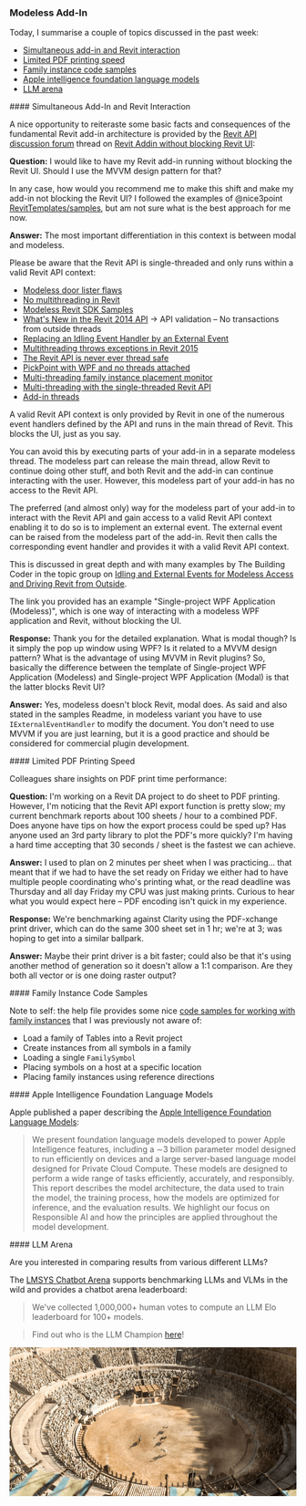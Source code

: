 <head>
<meta http-equiv="Content-Type" content="text/html; charset=utf-8">
<link rel="stylesheet" type="text/css" href="bc.css">
<!-- https://highlightjs.org/#usage
<link rel="stylesheet" href="https://cdnjs.cloudflare.com/ajax/libs/highlight.js/11.9.0/styles/default.min.css">
<script src="https://cdnjs.cloudflare.com/ajax/libs/highlight.js/11.9.0/highlight.min.js"></script>
<script>hljs.highlightAll();</script>
-->

<!-- https://prismjs.com -->
<link href="https://cdn.jsdelivr.net/npm/prismjs@1.29.0/themes/prism.min.css" rel="stylesheet" />
<script src="https://cdn.jsdelivr.net/npm/prismjs@1.29.0/components/prism-core.min.js"></script>
<script src="https://cdn.jsdelivr.net/npm/prismjs@1.29.0/plugins/autoloader/prism-autoloader.min.js"></script>
<style> code[class*=language-], pre[class*=language-] { font-size : 90%; } </style>
</head>

<!---

- https://forums.autodesk.com/t5/revit-api-forum/revit-addin-without-blocking-revit-ui/m-p/12951089#M80731

- limited PDF printing speed
  https://autodesk.slack.com/archives/C0SR6NAP8/p1721996815735469
  Riley Peterson
  Jacob Small

- Code samples for working with Family Instances.
  https://help.autodesk.com/view/RVT/2025/ENU/?guid=Revit_API_Revit_API_Developers_Guide_Revit_Geometric_Elements_Family_Instances_Code_Samples_html

- llm arena
  https://arena.lmsys.org/
  LMSYS Chatbot Arena (Multimodal): Benchmarking LLMs and VLMs in the Wild
  Chatbot Arena Leaderboard
  We've collected 1,000,000+ human votes to compute an LLM Elo leaderboard for 100+ models. Find out who is the 🥇LLM Champion here!

- Apple Intelligence Foundation Language Models
  https://machinelearning.apple.com/papers/apple_intelligence_foundation_language_models.pdf
  present foundation language models developed to power Apple Intelligence features, including a ∼3 billion parameter model designed to run efficiently on devices and a large server-based language model designed for Private Cloud Compute

twitter:

 with the @AutodeskRevit #RevitAPI #BIM @DynamoBIM

&ndash; ...

linkedin:

#BIM #DynamoBIM #AutodeskAPS #Revit #API #IFC #SDK #Autodesk #AEC #adsk

the [Revit API discussion forum](http://forums.autodesk.com/t5/revit-api-forum/bd-p/160) thread

<center>
<img src="img/" alt="" title="" width="600"/>
<p style="font-size: 80%; font-style:italic"></p>
</center>

-->

### Modeless Add-In

Today, I summarise a couple of topics discussed in the past week:

- [Simultaneous add-in and Revit interaction](#2)
- [Limited PDF printing speed](#3)
- [Family instance code samples](#4)
- [Apple intelligence foundation language models](#5)
- [LLM arena](#6)

####<a name="2"></a> Simultaneous Add-In and Revit Interaction

A nice opportunity to reiteraste some basic facts and consequences of the fundamental Revit add-in architecture is provided by
the [Revit API discussion forum](http://forums.autodesk.com/t5/revit-api-forum/bd-p/160) thread
on [Revit Addin without blocking Revit UI](https://forums.autodesk.com/t5/revit-api-forum/revit-addin-without-blocking-revit-ui/m-p/12951089):

**Question:**
I would like to have my Revit add-in running without blocking the Revit UI.
Should I use the MVVM design pattern for that?

In any case, how would you recommend me to make this shift and make my add-in not blocking the Revit UI?
I followed the examples of @nice3point [RevitTemplates/samples](https://github.com/Nice3point/RevitTemplates/tree/develop/samples),
but am not sure what is the best approach for me now.

**Answer:**
The most important differentiation in this context is between modal and modeless.

Please be aware that the Revit API is single-threaded and only runs within a valid Revit API context:

- [Modeless door lister flaws](http://thebuildingcoder.typepad.com/blog/2011/01/modeless-door-lister-flaws.html)
- [No multithreading in Revit](http://thebuildingcoder.typepad.com/blog/2011/06/no-multithreading-in-revit.html)
- [Modeless Revit SDK Samples](http://thebuildingcoder.typepad.com/blog/2012/03/new-revit-2013-sdk-samples.html)
- [What's New in the Revit 2014 API](http://thebuildingcoder.typepad.com/blog/2013/04/whats-new-in-the-revit-2014-api.html)
  &rarr; API validation &ndash; No transactions from outside threads
- [Replacing an Idling Event Handler by an External Event](http://thebuildingcoder.typepad.com/blog/2013/12/replacing-an-idling-event-handler-by-an-external-event.html)
- [Multithreading throws exceptions in Revit 2015](http://thebuildingcoder.typepad.com/blog/2014/05/multithreading-throws-exceptions-in-revit-2015.html)
- [The Revit API is never ever thread safe](http://thebuildingcoder.typepad.com/blog/2014/11/the-revit-api-is-never-ever-thread-safe.html)
- [PickPoint with WPF and no threads attached](http://thebuildingcoder.typepad.com/blog/2015/11/pickpoint-with-wpf-and-no-threads.html)
- [Multi-threading family instance placement monitor](https://thebuildingcoder.typepad.com/blog/2020/02/multi-threading-family-instance-placement-monitor.html)
- [Multi-threading with the single-threaded Revit API](https://thebuildingcoder.typepad.com/blog/2020/07/selection-link-support-cancel-custom-export-multithreading.html#5)
- [Add-in threads](https://thebuildingcoder.typepad.com/blog/2023/09/add-in-threads-and-geometry-comparison.html)

A valid Revit API context is only provided by Revit in one of the numerous event handlers defined by the API and runs in the main thread of Revit.
This blocks the UI, just as you say.

You can avoid this by executing parts of your add-in in a separate modeless thread.
The modeless part can release the main thread, allow Revit to continue doing other stuff, and both Revit and the add-in can continue interacting with the user.
However, this modeless part of your add-in has no access to the Revit API.

The preferred (and almost only) way for the modeless part of your add-in to interact with the Revit API and gain access to a valid Revit API context enabling it to do so is to implement an external event.
The external event can be raised from the modeless part of the add-in.
Revit then calls the corresponding event handler and provides it with a valid Revit API context.

This is discussed in great depth and with many examples by The Building Coder in the topic group
on [Idling and External Events for Modeless Access and Driving Revit from Outside](https://thebuildingcoder.typepad.com/blog/about-the-author.html#5.28).

The link you provided has an example "Single-project WPF Application (Modeless)", which is one way of interacting with a modeless WPF application and Revit, without blocking the UI.

**Response:**
Thank you for the detailed explanation.
What is modal though? Is it simply the pop up window using WPF? Is it related to a MVVM design pattern?
What is the advantage of using MVVM in Revit plugins?
So, basically the difference between the template of Single-project WPF Application (Modeless) and Single-project WPF Application (Modal) is that the latter blocks Revit UI?

**Answer:**
Yes, modeless doesn't block Revit, modal does.
As said and also stated in the samples Readme, in modeless variant you have to use `IExternalEventHandler` to modify the document.
You don't need to use MVVM if you are just learning, but it is a good practice and should be considered for commercial plugin development.

####<a name="3"></a> Limited PDF Printing Speed

Colleagues share insights on PDF print time performance:

**Question:**
I'm working on a Revit DA project to do sheet to PDF printing.
However, I'm noticing that the Revit API export function is pretty slow; my current benchmark reports about 100 sheets / hour to a combined PDF.
Does anyone have tips on how the export process could be sped up?
Has anyone used an 3rd party library to plot the PDF's more quickly?
I'm having a hard time accepting that 30 seconds / sheet is the fastest we can achieve.

**Answer:**
I used to plan on 2 minutes per sheet when I was practicing... that meant that if we had to have the set ready on Friday we either had to have multiple people coordinating who's printing what, or the read deadline was Thursday and all day Friday my CPU was just making prints.
Curious to hear what you would expect here &ndash; PDF encoding isn't quick in my experience.

**Response:**
We're benchmarking against Clarity using the PDF-xchange print driver, which can do the same 300 sheet set in 1 hr; we're at 3; was hoping to get into a similar ballpark.

**Answer:**
Maybe their print driver is a bit faster; could also be that it's using another method of generation so it doesn't allow a 1:1 comparison.
Are they both all vector or is one doing raster output?

####<a name="4"></a> Family Instance Code Samples

Note to self: the help file provides some
nice [code samples for working with family instances](https://help.autodesk.com/view/RVT/2025/ENU/?guid=Revit_API_Revit_API_Developers_Guide_Revit_Geometric_Elements_Family_Instances_Code_Samples_html) that
I was previously not aware of:

- Load a family of Tables into a Revit project
- Create instances from all symbols in a family
- Loading a single `FamilySymbol`
- Placing symbols on a host at a specific location
- Placing family instances using reference directions

####<a name="5"></a> Apple Intelligence Foundation Language Models

Apple published a paper describing
the [Apple Intelligence Foundation Language Models](https://machinelearning.apple.com/papers/apple_intelligence_foundation_language_models.pdf):

> We present foundation language models developed to power Apple Intelligence features, including a ∼3 billion parameter model designed to run efficiently on devices and a large server-based language model designed for Private Cloud Compute.
These models are designed to perform a wide range of tasks efficiently, accurately, and responsibly.
This report describes the model architecture, the data used to train the model, the training process, how the models are optimized for inference, and the evaluation results.
We highlight our focus on Responsible AI and how the principles are applied throughout the model development.

####<a name="6"></a> LLM Arena

Are you interested in comparing results from various different LLMs?

The [LMSYS Chatbot Arena](https://arena.lmsys.org/) supports benchmarking LLMs and VLMs in the wild and provides a chatbot arena leaderboard:

> We've collected 1,000,000+ human votes to compute an LLM Elo leaderboard for 100+ models.

> Find out who is the LLM Champion [here](https://chat.lmsys.org/?leaderboard)!

<center>
<img src="img/arena.png" alt="Arena" title="Arena" width="600"/>
</center>



